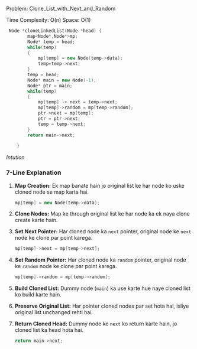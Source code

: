 
Problem: Clone_List_with_Next_and_Random

Time Complexity: O(n)
Space: O(1)

```c++
 Node *cloneLinkedList(Node *head) {
        map<Node*,Node*>mp;
        Node* temp = head;
        while(temp)
        {
            mp[temp] = new Node(temp->data);
            temp=temp->next;
        }
        temp = head;
        Node* main = new Node(-1);
        Node* ptr = main;
        while(temp)
        {
            mp[temp] -> next = temp->next;
            mp[temp]->random = mp[temp->random];
            ptr->next = mp[temp];
            ptr = ptr->next;
            temp = temp->next;
        }
        return main->next;
        
    }
```



*Intution*
### **7-Line Explanation**
1. **Map Creation:** Ek map banate hain jo original list ke har node ko uske cloned node se map karta hai.  
   ```cpp
   mp[temp] = new Node(temp->data);
   ```

2. **Clone Nodes:** Map ke through original list ke har node ka ek naya clone create karte hain.

3. **Set Next Pointer:** Har cloned node ka `next` pointer, original node ke `next` node ke clone par point karega.  
   ```cpp
   mp[temp]->next = mp[temp->next];
   ```

4. **Set Random Pointer:** Har cloned node ka `random` pointer, original node ke `random` node ke clone par point karega.  
   ```cpp
   mp[temp]->random = mp[temp->random];
   ```

5. **Build Cloned List:** Dummy node (`main`) ka use karte hue naye cloned list ko build karte hain.

6. **Preserve Original List:** Har pointer cloned nodes par set hota hai, isliye original list unchanged rehti hai.

7. **Return Cloned Head:** Dummy node ke `next` ko return karte hain, jo cloned list ka head hota hai.  
   ```cpp
   return main->next;
   ```